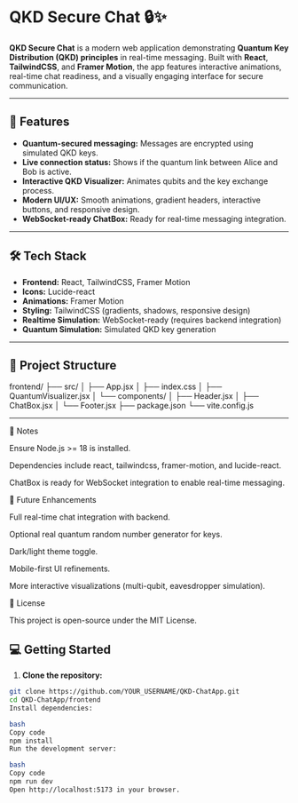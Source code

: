 # QKD Secure Chat 🔒✨

**QKD Secure Chat** is a modern web application demonstrating **Quantum Key Distribution (QKD) principles** in real-time messaging. Built with **React**, **TailwindCSS**, and **Framer Motion**, the app features interactive animations, real-time chat readiness, and a visually engaging interface for secure communication.

---

## 🚀 Features

- **Quantum-secured messaging:** Messages are encrypted using simulated QKD keys.  
- **Live connection status:** Shows if the quantum link between Alice and Bob is active.  
- **Interactive QKD Visualizer:** Animates qubits and the key exchange process.  
- **Modern UI/UX:** Smooth animations, gradient headers, interactive buttons, and responsive design.  
- **WebSocket-ready ChatBox:** Ready for real-time messaging integration.  

---

## 🛠️ Tech Stack

- **Frontend:** React, TailwindCSS, Framer Motion  
- **Icons:** Lucide-react  
- **Animations:** Framer Motion  
- **Styling:** TailwindCSS (gradients, shadows, responsive design)  
- **Realtime Simulation:** WebSocket-ready (requires backend integration)  
- **Quantum Simulation:** Simulated QKD key generation  

---

## 📁 Project Structure

frontend/
├── src/
│ ├── App.jsx
│ ├── index.css
│ ├── QuantumVisualizer.jsx
│ └── components/
│ ├── Header.jsx
│ ├── ChatBox.jsx
│ └── Footer.jsx
├── package.json
└── vite.config.js

---
🔧 Notes

Ensure Node.js >= 18 is installed.

Dependencies include react, tailwindcss, framer-motion, and lucide-react.

ChatBox is ready for WebSocket integration to enable real-time messaging.

📖 Future Enhancements

Full real-time chat integration with backend.

Optional real quantum random number generator for keys.

Dark/light theme toggle.

Mobile-first UI refinements.

More interactive visualizations (multi-qubit, eavesdropper simulation).

📝 License

This project is open-source under the MIT License.

## 💻 Getting Started

1. **Clone the repository:**

```bash
git clone https://github.com/YOUR_USERNAME/QKD-ChatApp.git
cd QKD-ChatApp/frontend
Install dependencies:

bash
Copy code
npm install
Run the development server:

bash
Copy code
npm run dev
Open http://localhost:5173 in your browser.


